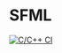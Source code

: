 # SFML
[![C/C++ CI](https://github.com/mcmarius/demo-poo/workflows/C++%20CI/badge.svg?branch=test/sfml)](https://github.com/mcmarius/demo-poo/actions?query=branch%3Atest%2Fsfml)
